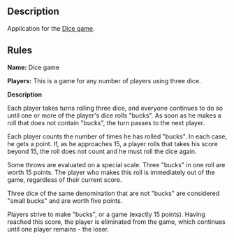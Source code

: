 ## Description 

 Application for the [Dice game](https://gamerules.ru/baksy).
 
## Rules

**Name:** Dice game

**Players:** This is a game for any number of players using three dice.

**Description**

Each player takes turns rolling three dice, and everyone continues to do so until one or more of the player's dice rolls "bucks". As soon as he makes a roll that does not contain "bucks", the turn passes to the next player.

Each player counts the number of times he has rolled "bucks". In each case, he gets a point. If, as he approaches 15, a player rolls that takes his score beyond 15, the roll does not count and he must roll the dice again.

Some throws are evaluated on a special scale. Three "bucks" in one roll are worth 15 points. The player who makes this roll is immediately out of the game, regardless of their current score.

Three dice of the same denomination that are not "bucks" are considered "small bucks" and are worth five points. 

Players strive to make "bucks", or a game (exactly 15 points). Having reached this score, the player is eliminated from the game, which continues until one player remains - the loser. 

